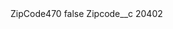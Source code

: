 <?xml version="1.0" encoding="UTF-8"?>
<CustomMetadata xmlns="http://soap.sforce.com/2006/04/metadata" xmlns:xsi="http://www.w3.org/2001/XMLSchema-instance" xmlns:xsd="http://www.w3.org/2001/XMLSchema">
    <label>ZipCode470</label>
    <protected>false</protected>
    <values>
        <field>Zipcode__c</field>
        <value xsi:type="xsd:string">20402</value>
    </values>
</CustomMetadata>
